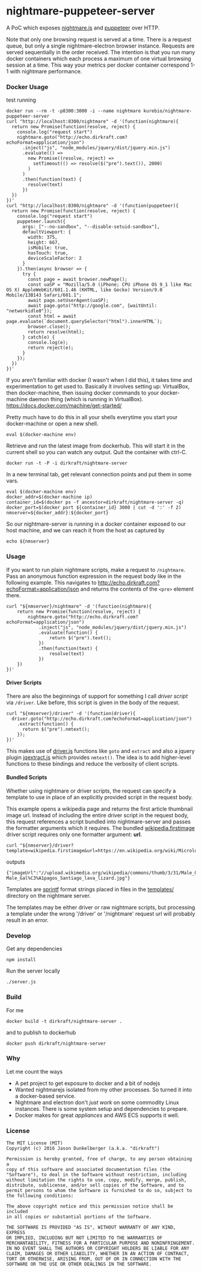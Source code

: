 nightmare-puppeteer-server
================

A PoC which exposes [nightmare.js](https://github.com/segmentio/nightmare)
and [puppeteer](https://github.com/GoogleChrome/puppeteer) over HTTP.

Note that only one browsing request is served at a time. There is a
request queue, but only a single nightmare-electron browser instance.
Requests are served sequentially in the order received.
The intention is that you run many docker containers which each process
a maximum of one virtual browsing session at a time. This way your
metrics per docker container correspond 1-1 with nightmare performance.



### Docker Usage ###

test running

    docker run --rm -t -p8300:3000 -i --name nightmare kurebio/nightmare-puppeteer-server
    curl "http://localhost:8300/nightmare" -d '(function(nightmare){
      return new Promise(function(resolve, reject) {
        console.log("request start")
        nightmare.goto("http://echo.dirkraft.com?echoFormat=application/json")
          .inject("js", "node_modules/jquery/dist/jquery.min.js")
          .evaluate(() =>
            new Promise((resolve, reject) =>
              setTimeout(() => resolve($("pre").text()), 2000)
            )
          )
          .then(function(text) {
            resolve(text)
          })
      })
    })'
    curl "http://localhost:8300/nightmare" -d '(function(puppeteer){
      return new Promise(function(resolve, reject) {
        console.log("request start")
        puppeteer.launch({
          args: ["--no-sandbox", "--disable-setuid-sandbox"],
          defaultViewport: {
            width: 375,
            height: 667,
            isMobile: true,
            hasTouch: true,
            deviceScaleFactor: 2
          }
        }).then(async browser => {
          try {
            const page = await browser.newPage();
            const uaSP = "Mozilla/5.0 (iPhone; CPU iPhone OS 9_1 like Mac OS X) AppleWebKit/601.1.46 (KHTML, like Gecko) Version/9.0 Mobile/13B143 Safari/601.1";
            await page.setUserAgent(uaSP);
            await page.goto("http://google.com", {waitUntil: "networkidle0"});
            const html = await page.evaluate(`document.querySelector("html").innerHTML`);
            browser.close();
            return resolve(html);
          } catch(e) {
            console.log(e);
            return reject(e);
          }
        });
      })
    })'


If you aren't familiar with docker (I wasn't when I did this),
it takes time and experimentation to get used to. Basically it involves
setting up: VirtualBox, then docker-machine, then issuing docker
commands to your docker-machine daemon thing (which is running in
VirtualBox). https://docs.docker.com/machine/get-started/

Pretty much have to do this in all your shells everytime you start your
docker-machine or open a new shell.

    eval $(docker-machine env)

Retrieve and run the latest image from dockerhub. This will
start it in the current shell so you can watch any output.
Quit the container with ctrl-C.

    docker run -t -P -i dirkraft/nightmare-server

In a new terminal tab, get relevant connection points and put them
in some vars.

    eval $(docker-machine env)
    docker_addr=$(docker-machine ip)
    container_id=$(docker ps -f ancestor=dirkraft/nightmare-server -q)
    docker_port=$(docker port ${container_id} 3000 | cut -d ':' -f 2)
    nmserver=${docker_addr}:${docker_port}

So our nightmare-server is running in a docker container exposed to our
host machine, and we can reach it from the host as captured by

    echo ${nmserver}


### Usage ###

If you want to run plain nightmare scripts, make a request
to `/nightmare`. Pass an anonymous function expression in the request
body like in the following example. This navigates to
http://echo.dirkraft.com?echoFormat=application/json and returns the
contents of the `<pre>` element there.

    curl "${nmserver}/nightmare" -d '(function(nightmare){
        return new Promise(function(resolve, reject) {
            nightmare.goto("http://echo.dirkraft.com?echoFormat=application/json")
                .inject("js", "node_modules/jquery/dist/jquery.min.js")
                .evaluate(function() {
                    return $("pre").text();
                })
                .then(function(text) {
                    resolve(text)
                })
        })
    })'



#### Driver Scripts ####

There are also the beginnings of support for something I call
*driver script* via `/driver`. Like before, this script is given in
the body of the request.

    curl "${nmserver}/driver" -d '(function(driver){
      driver.goto("http://echo.dirkraft.com?echoFormat=application/json")
        .extract(function() {
          return $("pre").nmtext();
        });
    })'

This makes use of [driver.js](https://github.com/dirkraft/nightmare-server/blob/master/driver.js)
functions like `goto` and `extract` and also a jquery plugin
[jqextract.js](https://github.com/dirkraft/nightmare-server/blob/master/jqextract.js)
which provides `nmtext()`. The idea is to add higher-level functions
to these bindings and reduce the verbosity of client scripts.



#### Bundled Scripts ####

Whether using nightmare or driver scripts, the request can specify a
template to use in place of an explicitly provided script in the request
body.

This example opens a wikipedia page and returns the first article thumbnail
image url. Instead of including the entire driver script in the request
body, this request references a script bundled into nightmare-server and
passes the formatter arguments which it requires. The bundled
[wikipedia.firstimage](templates/wikipedia.firstimage.js)
driver script requires only one formatter argument: **url**.

    curl "${nmserver}/driver?template=wikipedia.firstimage&url=https://en.wikipedia.org/wiki/Microlophus_albemarlensis"

outputs

    {"imageUrl":"//upload.wikimedia.org/wikipedia/commons/thumb/3/31/Male_Gal%C3%A1pagos_Santiago_lava_lizard.jpg/220px-Male_Gal%C3%A1pagos_Santiago_lava_lizard.jpg"}

Templates are [sprintf](https://www.npmjs.com/package/sprintf) format strings
placed in files in the [templates/](https://github.com/dirkraft/nightmare-server/tree/master/templates)
directory on the nightmare server.

The templates may be either driver or raw nightmare scripts, but
processing a template under the wrong '/driver' or '/nightmare' request
url will probably result in an error.



### Develop ###

Get any dependencies

    npm install

Run the server locally

    ./server.js



### Build ###

For me

    docker build -t dirkraft/nightmare-server .

and to publish to dockerhub

    docker push dirkraft/nightmare-server



### Why ###

Let me count the ways

  - A pet project to get exposure to docker and a bit of nodejs
  - Wanted nightmarejs isolated from my other processes. So turned it
    into a docker-based service.
  - Nightmare and electron don't *just work* on some commodity Linux
    instances. There is some system setup and dependencies to prepare.
  - Docker makes for great *appliances* and AWS ECS supports it well.



### License ###

```
The MIT License (MIT)
Copyright (c) 2016 Jason Dunkelberger (a.k.a. "dirkraft")

Permission is hereby granted, free of charge, to any person obtaining a
copy of this software and associated documentation files (the
"Software"), to deal in the Software without restriction, including
without limitation the rights to use, copy, modify, merge, publish,
distribute, sublicense, and/or sell copies of the Software, and to
permit persons to whom the Software is furnished to do so, subject to
the following conditions:

The above copyright notice and this permission notice shall be included
in all copies or substantial portions of the Software.

THE SOFTWARE IS PROVIDED "AS IS", WITHOUT WARRANTY OF ANY KIND, EXPRESS
OR IMPLIED, INCLUDING BUT NOT LIMITED TO THE WARRANTIES OF
MERCHANTABILITY, FITNESS FOR A PARTICULAR PURPOSE AND NONINFRINGEMENT.
IN NO EVENT SHALL THE AUTHORS OR COPYRIGHT HOLDERS BE LIABLE FOR ANY
CLAIM, DAMAGES OR OTHER LIABILITY, WHETHER IN AN ACTION OF CONTRACT,
TORT OR OTHERWISE, ARISING FROM, OUT OF OR IN CONNECTION WITH THE
SOFTWARE OR THE USE OR OTHER DEALINGS IN THE SOFTWARE.
```
